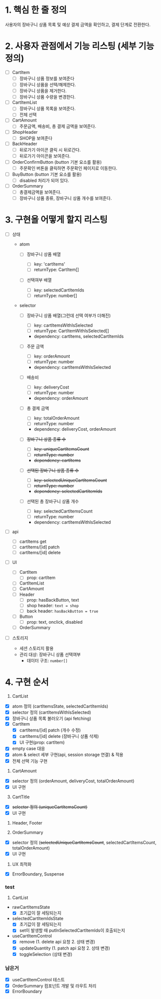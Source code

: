 # 1. 핵심 한 줄 정의

사용자의 장바구니 상품 목록 및 예상 결제 금액을 확인하고, 결제 단계로 전환한다.

# 2. 사용자 관점에서 기능 리스팅 (세부 기능 정의)

- [ ] CartItem
  - [ ] 장바구니 상품 정보를 보여준다
  - [ ] 장바구니 상품을 선택/해제한다.
  - [ ] 장바구니 상품을 제거한다.
  - [ ] 장바구니 상품 수량을 변경한다.
- [ ] CartItemList
  - [ ] 장바구니 상품 목록을 보여준다.
  - [ ] 전체 선택
- [ ] CartAmount
  - [ ] 주문금액, 배송비, 총 결제 금액을 보여준다.
- [ ] ShopHeader
  - [ ] SHOP을 보여준다
- [ ] BackHeader
  - [ ] 뒤로가기 아이콘 클릭 시 뒤로간다.
  - [ ] 뒤로가기 아이콘을 보여준다.
- [ ] OrderConfirmButton (button 기본 요소를 활용)
  - [ ] 주문확인 버톤을 클릭하면 주문확인 페이지로 이동한다.
- [ ] BuyButton (button 기본 요소를 활용)
  - [ ] disabled 처리가 되어 있다.
- [ ] OrderSummary
  - [ ] 총결제금액을 보여준다.
  - [ ] 장바구니 상품 종류, 장바구니 상품 개수를 보여준다.

# 3. 구현을 어떻게 할지 리스팅

- [ ] 상태

  - atom

    - [ ] 장바구니 상품 배열

      - [ ] key: 'cartItems'
      - [ ] returnType: CartItem[]

    - [ ] 선택여부 배열

      - [ ] key: selectedCartItemIds
      - [ ] returnType: number[]

  - selector

    - [ ] 장바구니 상품 배열(그런데 선택 여부가 더해진)

      - [ ] key: cartItemsWithIsSelected
      - [ ] returnType: CartItemWithIsSelected[]
      - dependency: cartItems, selectedCartItemIds

    - [ ] 주문 금액

      - [ ] key: orderAmount
      - [ ] returnType: number
      - dependency: cartItemsWithIsSelected

    - [ ] 배송비

      - [ ] key: deliveryCost
      - [ ] returnType: number
      - dependency: orderAmount

    - [ ] 총 결제 금액

      - [ ] key: totalOrderAmount
      - [ ] returnType: number
      - dependency: deliveryCost, orderAmount

    - [ ] ~~장바구니 상품 종류 수~~

      - [ ] ~~key: uniqueCartItemsCount~~
      - [ ] ~~returnType: number~~
      - ~~dependency: cartItems~~

    - [ ] ~~선택된 장바구니 상품 종류 수~~

      - [ ] ~~key: selectedUniqueCartItemsCount~~
      - [ ] ~~returnType: number~~
      - ~~dependency: selectedCartItemIds~~

    - [ ] 선택된 총 장바구니 상품 개수

      - [ ] key: selectedCartItemsCount
      - [ ] returnType: number
      - dependency: cartItemsWithIsSelected

- [ ] api

  - [ ] cartItems get
  - [ ] cartItems/[id] patch
  - [ ] cartItems/[id] delete

- [ ] UI

  - [ ] CartItem
    - [ ] prop: cartItem
  - [ ] CartItemList
  - [ ] CartAmount
  - [ ] Header
    - [ ] prop: hasBackButton, text
    - [ ] shop header: `text = shop`
    - [ ] back header: `hasBackButton = true`
  - [ ] Button
    - [ ] prop: text, onclick, disabled
  - [ ] OrderSummary

- [ ] 스토리지
  - 세션 스토리지 활용
  - 관리 대상: 장바구니 상품 선택여부
    - 데이터 구조: `number[]`

# 4. 구현 순서

1. CartList

- [x] atom 정의 (cartItemsState, selectedCartItemIds)
- [x] selector 정의 (cartItemsWithIsSelected)
- [x] 장바구니 상품 목록 불러오기 (api fetching)
- [x] CartItem
  - [x] cartItems/[id] patch (개수 수정)
  - [x] cartItems/[id] delete (장바구니 상품 삭제)
  - [x] UI 구현(prop: cartItem)
- [x] empty case 대응
- [x] atom & select 세부 구현(api, session storage 연결) & 적용
- [x] 전체 선택 기능 구현

1. CartAmount

- [x] selector 정의 (orderAmount, deliveryCost, totalOrderAmount)
- [x] UI 구현

3. CartTitle

- [x] ~~selector 정의 (uniqueCartItemsCount)~~
- [x] UI 구현

1. Header, Footer

2. OrderSummary

- [x] selector 정의 (~~selectedUniqueCartItemsCount~~, selectedCartItemsCount, totalOrderAmount)
- [x] UI 구현

1. UX 최적화

- [x] ErrorBoundary, Suspense

### test

1. CartList

- rawCartItemsState
  - [x] 초기값이 잘 세팅되는지
- selectedCartItemIdsState
  - [x] 초기값이 잘 세팅되는지
  - [x] set이 발생할 때 putInSelectedCartItemIds이 호출되는지
- useCartItemControl
  - [x] remove (1. delete api 요청 2. 상태 변경)
  - [x] updateQuantity (1. patch api 요청 2. 상태 변경)
  - [x] toggleSelection (상태 변경)

### 남은거

- [x] useCartItemControl 테스트
- [x] OrderSummary 컴포넌트 개발 및 라우트 처리
- [x] ErrorBoundary
